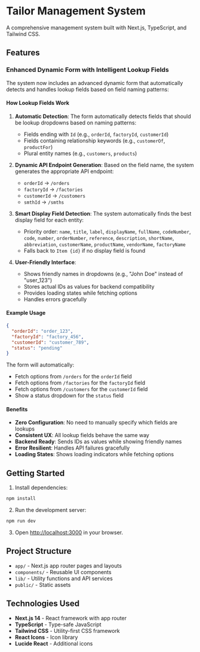 # Tailor Management System

A comprehensive management system built with Next.js, TypeScript, and Tailwind CSS.

## Features

### Enhanced Dynamic Form with Intelligent Lookup Fields

The system now includes an advanced dynamic form that automatically detects and handles lookup fields based on field naming patterns:

#### How Lookup Fields Work

1. **Automatic Detection**: The form automatically detects fields that should be lookup dropdowns based on naming patterns:
   - Fields ending with `Id` (e.g., `orderId`, `factoryId`, `customerId`)
   - Fields containing relationship keywords (e.g., `customerOf`, `productFor`)
   - Plural entity names (e.g., `customers`, `products`)

2. **Dynamic API Endpoint Generation**: Based on the field name, the system generates the appropriate API endpoint:
   - `orderId` → `/orders`
   - `factoryId` → `/factories` 
   - `customerId` → `/customers`
   - `smthId` → `/smths`

3. **Smart Display Field Detection**: The system automatically finds the best display field for each entity:
   - Priority order: `name`, `title`, `label`, `displayName`, `fullName`, `codeNumber`, `code`, `number`, `orderNumber`, `reference`, `description`, `shortName`, `abbreviation`, `customerName`, `productName`, `vendorName`, `factoryName`
   - Falls back to `Item {id}` if no display field is found

4. **User-Friendly Interface**: 
   - Shows friendly names in dropdowns (e.g., "John Doe" instead of "user_123")
   - Stores actual IDs as values for backend compatibility
   - Provides loading states while fetching options
   - Handles errors gracefully

#### Example Usage

```json
{
  "orderId": "order_123",
  "factoryId": "factory_456", 
  "customerId": "customer_789",
  "status": "pending"
}
```

The form will automatically:
- Fetch options from `/orders` for the `orderId` field
- Fetch options from `/factories` for the `factoryId` field  
- Fetch options from `/customers` for the `customerId` field
- Show a status dropdown for the `status` field

#### Benefits

- **Zero Configuration**: No need to manually specify which fields are lookups
- **Consistent UX**: All lookup fields behave the same way
- **Backend Ready**: Sends IDs as values while showing friendly names
- **Error Resilient**: Handles API failures gracefully
- **Loading States**: Shows loading indicators while fetching options

## Getting Started

1. Install dependencies:
```bash
npm install
```

2. Run the development server:
```bash
npm run dev
```

3. Open [http://localhost:3000](http://localhost:3000) in your browser.

## Project Structure

- `app/` - Next.js app router pages and layouts
- `components/` - Reusable UI components
- `lib/` - Utility functions and API services
- `public/` - Static assets

## Technologies Used

- **Next.js 14** - React framework with app router
- **TypeScript** - Type-safe JavaScript
- **Tailwind CSS** - Utility-first CSS framework
- **React Icons** - Icon library
- **Lucide React** - Additional icons
